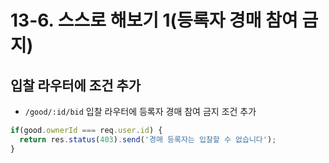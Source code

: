 # 13-6. 스스로 해보기 1(등록자 경매 참여 금지)
## 입찰 라우터에 조건 추가
- `/good/:id/bid` 입찰 라우터에 등록자 경매 참여 금지 조건 추가
```javascript
if(good.ownerId === req.user.id) {
  return res.status(403).send('경매 등록자는 입찰할 수 없습니다');
}
```